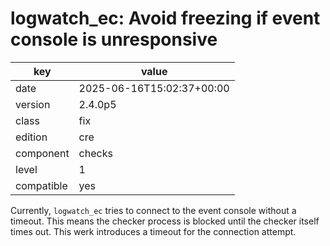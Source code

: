 [//]: # (werk v2)
# logwatch_ec: Avoid freezing if event console is unresponsive

key        | value
---------- | ---
date       | 2025-06-16T15:02:37+00:00
version    | 2.4.0p5
class      | fix
edition    | cre
component  | checks
level      | 1
compatible | yes

Currently, `logwatch_ec` tries to connect to the event console without a timeout. This means the checker process is blocked until the checker itself times out.
This werk introduces a timeout for the connection attempt.
